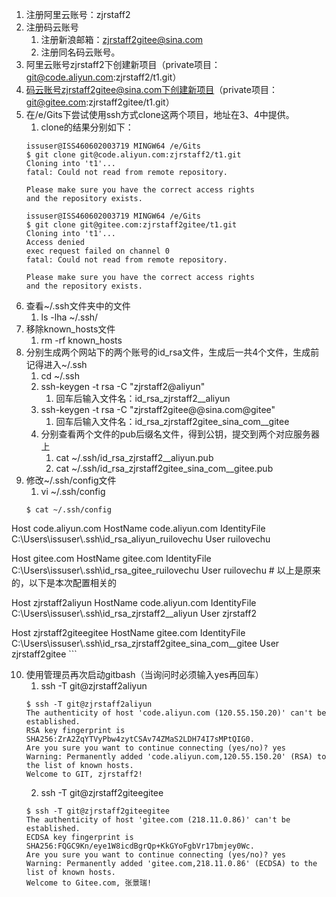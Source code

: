 1. 注册阿里云账号：zjrstaff2
2. 注册码云账号
	1. 注册新浪邮箱：zjrstaff2gitee@sina.com
	2. 注册同名码云账号。
3. 阿里云账号zjrstaff2下创建新项目（private项目：git@code.aliyun.com:zjrstaff2/t1.git）
4. 码云账号zjrstaff2gitee@sina.com下创建新项目（private项目：git@gitee.com:zjrstaff2gitee/t1.git）
5. 在/e/Gits下尝试使用ssh方式clone这两个项目，地址在3、4中提供。
	1. clone的结果分别如下：
	```
	issuser@ISS460602003719 MINGW64 /e/Gits
	$ git clone git@code.aliyun.com:zjrstaff2/t1.git
	Cloning into 't1'...
	fatal: Could not read from remote repository.

	Please make sure you have the correct access rights
	and the repository exists.

	issuser@ISS460602003719 MINGW64 /e/Gits
	$ git clone git@gitee.com:zjrstaff2gitee/t1.git
	Cloning into 't1'...
	Access denied
	exec request failed on channel 0
	fatal: Could not read from remote repository.

	Please make sure you have the correct access rights
	and the repository exists.

	```
6. 查看~/.ssh文件夹中的文件
	1. ls -lha ~/.ssh/
7. 移除known_hosts文件
	1. rm -rf known_hosts
8. 分别生成两个网站下的两个账号的id_rsa文件，生成后一共4个文件，生成前记得进入~/.ssh
	1. cd ~/.ssh
	2. ssh-keygen -t rsa -C "zjrstaff2@aliyun"
		1. 回车后输入文件名：id_rsa_zjrstaff2__aliyun
	3. ssh-keygen -t rsa -C "zjrstaff2gitee@@sina.com@gitee"
		1. 回车后输入文件名：id_rsa_zjrstaff2gitee_sina_com__gitee
	4. 分别查看两个文件的pub后缀名文件，得到公钥，提交到两个对应服务器上
		1. cat ~/.ssh/id_rsa_zjrstaff2__aliyun.pub
		2. cat ~/.ssh/id_rsa_zjrstaff2gitee_sina_com__gitee.pub
9. 修改~/.ssh/config文件
	1. vi ~/.ssh/config
	```
	$ cat ~/.ssh/config
Host code.aliyun.com
        HostName code.aliyun.com
        IdentityFile C:\\Users\\issuser\\.ssh\\id_rsa_aliyun_ruilovechu
        User ruilovechu

Host gitee.com
        HostName gitee.com
        IdentityFile C:\\Users\\issuser\\.ssh\\id_rsa_gitee_ruilovechu
        User ruilovechu
\# 以上是原来的，以下是本次配置相关的

Host zjrstaff2aliyun
        HostName code.aliyun.com
        IdentityFile C:\\Users\\issuser\\.ssh\\id_rsa_zjrstaff2__aliyun
        User zjrstaff2

Host zjrstaff2giteegitee
        HostName gitee.com
        IdentityFile C:\\Users\\issuser\\.ssh\\id_rsa_zjrstaff2gitee_sina_com__gitee
        User zjrstaff2gitee
	```
	
10. 使用管理员再次启动gitbash（当询问时必须输入yes再回车）
	1. ssh -T git@zjrstaff2aliyun
	```
	$ ssh -T git@zjrstaff2aliyun
	The authenticity of host 'code.aliyun.com (120.55.150.20)' can't be established.
	RSA key fingerprint is SHA256:ZrA2ZqYTVyPbw4zytCSAv74ZMaS2LDH74I7sMPtQIG0.
	Are you sure you want to continue connecting (yes/no)? yes
	Warning: Permanently added 'code.aliyun.com,120.55.150.20' (RSA) to the list of known hosts.
	Welcome to GIT, zjrstaff2!
	```
	2. ssh -T git@zjrstaff2giteegitee
	```
	$ ssh -T git@zjrstaff2giteegitee
	The authenticity of host 'gitee.com (218.11.0.86)' can't be established.
	ECDSA key fingerprint is SHA256:FQGC9Kn/eye1W8icdBgrQp+KkGYoFgbVr17bmjey0Wc.
	Are you sure you want to continue connecting (yes/no)? yes
	Warning: Permanently added 'gitee.com,218.11.0.86' (ECDSA) to the list of known hosts.
	Welcome to Gitee.com, 张景瑞!
	```
